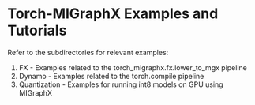 # Torch-MIGraphX Examples and Tutorials
Refer to the subdirectories for relevant examples:
1. FX - Examples related to the torch_migraphx.fx.lower_to_mgx pipeline
2. Dynamo - Examples related to the torch.compile pipeline
3. Quantization - Examples for running int8 models on GPU using MIGraphX
